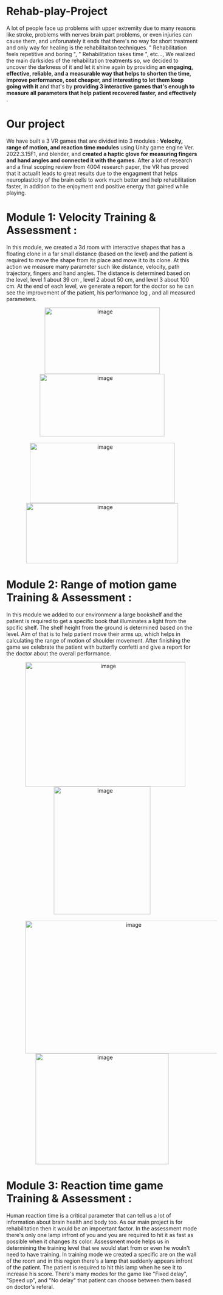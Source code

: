# Rehab-play-Project
A lot of people face up problems with upper extremity due to many reasons like stroke, problems with nerves brain part problems, or even injuries can cause them, and unforunately it ends that there's no way for short treatment and only way for healing is the rehabilitaiton techniques.
" Rehabilitation feels repetitive and boring ", " Rehabilitation takes time ", etc..., We realized the main darksides of the rehabilitation treatments so, we decided to uncover the darkness of it and let it shine again by providing **an engaging, effective, reliable, and a measurable way that helps to shorten the time, improve performance, cost cheaper, and interesting to let them keep going with it** and that's by **providing 3 interactive games that's enough to measure all parameters that help patient recovered faster, and effectively** .
# Our project
We have built a 3 VR games that are divided into 3 modules : **Velocity, range of motion, and reaction time modules** using Unity game engine Ver. 2022.3.15F1, and blender,
and **created a haptic glove for measuring fingers and hand angles and connected it with the games**.
After a lot of research and a final scoping review from 4004 research paper, the VR has proved that it actuallt leads to great results due to the engagment 
that helps neuroplasticity of the brain cells to work much better and help rehabilitation faster, in addition to the enjoyment and positive energy that gained while playing.
# Module 1: Velocity Training & Assessment :
In this module, we created a 3d room with interactive shapes that has a floating clone in a far small distance (based on the level) and the patient is required to move the shape from its place and move it to its clone.
At this action we measure many parameter such like distance, velocity, path trajectory, fingers and hand angles. 
The distance is determined based on the level, level 1 about 39 cm , level 2  about 50 cm, and level 3 about 100 cm.
At the end of each level, we generate a report for the doctor so he can see the improvement of the patient, his performance log , and all measured parameters.
<p align=center>
<img width="303" height="174" alt="image" src="https://github.com/user-attachments/assets/7e598323-c9c7-4649-9eea-7a199168fe9d" hspace="50" /> <img width="328" height="164" alt="image" src="https://github.com/user-attachments/assets/cd06460c-d5ef-43c7-a236-06b381756492" /> <br></br> <img width="381" height="158"  alt="image" src="https://github.com/user-attachments/assets/ea92427f-4a54-4cad-bc17-25dd279f3385"  hspace="50"  /> <img width="400" height="158" alt="image" src="https://github.com/user-attachments/assets/3a31eeb9-23a6-48e9-b80d-6252b8fe585e" />
 </p>
 
# Module 2: Range of motion game Training & Assessment :
In this module we added to our environmenr a large bookshelf and the patient is required to get a specific book that illuminates a light from the spcific shelf.
The shelf height from the ground is determined based on the level.
Aim of that is to help patient move their arms up, which helps in calculating the range of motion of shoulder movement.
After finishing the game we celebrate the patient with butterfly confetti and give a report for the doctor about the overall performance.
<p align=center>
<img width="421" height="327" alt="image" src="https://github.com/user-attachments/assets/de73db02-9e4e-4203-9d23-e2528674ed36" hspace=50 />
<img width="254" height="335" alt="image" src="https://github.com/user-attachments/assets/ffa0b48f-d946-4f7d-9eed-56853cf8a693" />
<br></br>
<img width="555" height="348" alt="image" src="https://github.com/user-attachments/assets/5b525ae7-9eaa-4512-9e68-85e9b1021d2e" hspace=50/> <img width="350" height="291" alt="image" src="https://github.com/user-attachments/assets/2975416f-31db-4b3a-b621-a37968cdc152" />
</p>

# Module 3: Reaction time game Training & Assessment : 
Human reaction time is a critical parameter that can tell us a lot of information about brain health and body too.
As our main project is for rehabilitation then it would be an impoertant factor.
In the assessment mode there's only one lamp infront of you and you are required to hit it as fast as possible when it changes its color.
Assessment mode helps us in determining the training level that we would start from or even he wouln't need to have training.
In training mode we created a specific are on the wall of the room and in this region there's a lamp that suddenly appears infront of the patient.
The patient is required to hit this lamp when he see it to increase his score.
There's many modes for the game like "Fixed delay", "Speed up", and "No delay" that patient can choose between them based on doctor's referal.
